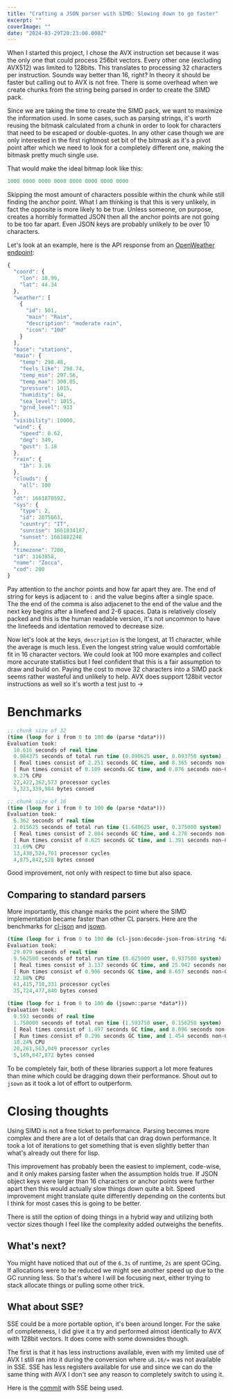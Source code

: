```yaml
---
title: "Crafting a JSON parser with SIMD: Slowing down to go faster"
excerpt: ""
coverImage: ""
date: "2024-03-29T20:23:00.000Z"
---
```


When I started this project, I chose the AVX instruction set because it was the only one that could process 256bit vectors. Every other one (excluding AVX512) was limited to 128bits. This translates to processing 32 characters per instruction. Sounds way better than 16, right? In theory it should be faster but calling out to AVX is not free. There is some overhead when we create chunks from the string being parsed in order to create the SIMD pack.

Since we are taking the time to create the SIMD pack, we want to maximize the information used. In some cases, such as parsing strings, it's worth reusing the bitmask calculated from a chunk in order to look for characters that need to be escaped or double-quotes. In any other case though we are only interested in the first rightmost set bit of the bitmask as it's a pivot point after which we need to look for a completely different one, making the bitmask pretty much single use.

That would make the ideal bitmap look like this:

```lisp
1000 0000 0000 0000 0000 0000 0000 0000
```

Skipping the most amount of characters possible within the chunk while still finding the anchor point. What I am thinking is that this is very unlikely, in fact the opposite is more likely to be true. Unless someone, on purpose, creates a horribly formatted JSON then all the anchor points are not going to be too far apart. Even JSON keys are probably unlikely to be over 10 characters.

Let's look at an example, here is the API response from an [OpenWeather endpoint](https://openweathermap.org/current):
```javascript
{
  "coord": {
    "lon": 10.99,
    "lat": 44.34
  },
  "weather": [
    {
      "id": 501,
      "main": "Rain",
      "description": "moderate rain",
      "icon": "10d"
    }
  ],
  "base": "stations",
  "main": {
    "temp": 298.48,
    "feels_like": 298.74,
    "temp_min": 297.56,
    "temp_max": 300.05,
    "pressure": 1015,
    "humidity": 64,
    "sea_level": 1015,
    "grnd_level": 933
  },
  "visibility": 10000,
  "wind": {
    "speed": 0.62,
    "deg": 349,
    "gust": 1.18
  },
  "rain": {
    "1h": 3.16
  },
  "clouds": {
    "all": 100
  },
  "dt": 1661870592,
  "sys": {
    "type": 2,
    "id": 2075663,
    "country": "IT",
    "sunrise": 1661834187,
    "sunset": 1661882248
  },
  "timezone": 7200,
  "id": 3163858,
  "name": "Zocca",
  "cod": 200
}
```

Pay attention to the anchor points and how far apart they are. The end of string for keys is adjacent to `:` and the value begins after a single space. The the end of the comma is also adjacenet to the end of the value and the next key begins after a linefeed and 2-6 spaces. Data is relatively closely packed and this is the human readable version, it's not uncommon to have the linefeeds and identation removed to decrease size.

Now let's look at the keys, `description` is the longest, at 11 character, while the average is much less. Even the longest string value would comfortable fit in 16 character vectors. We could look at 100 more examples and collect more accurate statistics but I feel confident that this is a fair assumption to draw and build on. Paying the cost to move 32 characters into a SIMD pack seems rather wasteful and unlikely to help. AVX does support 128bit vector instructions as well so it's worth a test just to →

# Benchmarks

```lisp
;; chunk size of 32
(time (loop for i from 0 to 100 do (parse *data*)))
Evaluation took:
  10.616 seconds of real time
  0.984375 seconds of total run time (0.890625 user, 0.093750 system)
  [ Real times consist of 2.251 seconds GC time, and 8.365 seconds non-GC time. ]
  [ Run times consist of 0.109 seconds GC time, and 0.876 seconds non-GC time. ]
  9.27% CPU
  22,422,362,573 processor cycles
  5,323,339,984 bytes consed

;; chunk size of 16
(time (loop for i from 0 to 100 do (parse *data*)))
Evaluation took:
  6.362 seconds of real time
  2.015625 seconds of total run time (1.640625 user, 0.375000 system)
  [ Real times consist of 2.084 seconds GC time, and 4.278 seconds non-GC time. ]
  [ Run times consist of 0.625 seconds GC time, and 1.391 seconds non-GC time. ]
  31.69% CPU
  13,438,524,761 processor cycles
  4,875,842,528 bytes consed
```

Good improvement, not only with respect to time but also space.

## Comparing to standard parsers

More importantly, this change marks the point where the SIMD implementation became faster than other CL parsers. Here are the benchmarks for [cl-json](https://github.com/hankhero/cl-json) and [jsown](https://github.com/madnificent/jsown).

```lisp
(time (loop for i from 0 to 100 do (cl-json:decode-json-from-string *data*)))
Evaluation took:
  29.079 seconds of real time
  9.562500 seconds of total run time (8.625000 user, 0.937500 system)
  [ Real times consist of 3.137 seconds GC time, and 25.942 seconds non-GC time. ]
  [ Run times consist of 0.906 seconds GC time, and 8.657 seconds non-GC time. ]
  32.88% CPU
  61,415,718,331 processor cycles
  25,724,477,840 bytes consed

(time (loop for i from 0 to 100 do (jsown::parse *data*)))
Evaluation took:
  9.593 seconds of real time
  1.750000 seconds of total run time (1.593750 user, 0.156250 system)
  [ Real times consist of 1.497 seconds GC time, and 8.096 seconds non-GC time. ]
  [ Run times consist of 0.296 seconds GC time, and 1.454 seconds non-GC time. ]
  18.24% CPU
  20,261,563,049 processor cycles
  5,149,047,872 bytes consed
```

To be completely fair, both of these libraries support a lot more features than mine which could be dragging down their performance. Shout out to `jsown` as it took a lot of effort to outperform.

# Closing thoughts

Using SIMD is not a free ticket to performance. Parsing becomes more complex and there are a lot of details that can drag down performance. It took a lot of iterations to get something that is even slightly better than what's already out there for lisp.

This improvement has probably been the easiest to implement, code-wise, and it only makes parsing faster when the assumption holds true. If JSON object keys were larger than 16 characters or anchor points were further apart then this would actually slow things down quite a bit. Speed improvement might translate quite differently depending on the contents but I think for most cases this is going to be better.

There is still the option of doing things in a hybrid way and utilizing both vector sizes though I feel like the complexity added outweighs the benefits.

## What's next?

You might have noticed that out of the `6.3s` of runtime, `2s` are spent GCing. If allocations were to be reduced we might see another speed up due to the GC running less. So that's where I will be focusing next, either trying to stack allocate things or pulling some other trick.

## What about SSE?

SSE could be a more portable option, it's been around longer. For the sake of completeness, I did give it a try and performed almost identically to AVX with 128bit vectors. It does come with some downsides though.

The first is that it has less instructions available, even with my limited use of AVX I still ran into it during the conversion where `u8.16/=` was not available in SSE. SSE has less registers available for use and since we can do the same thing with AVX I don't see any reason to completely switch to using it.

Here is the [commit](https://github.com/Khepu/jsoon/commit/77b5ca80209b5181870bdeb3c9e3d3ad985e1e8b) with SSE being used.
